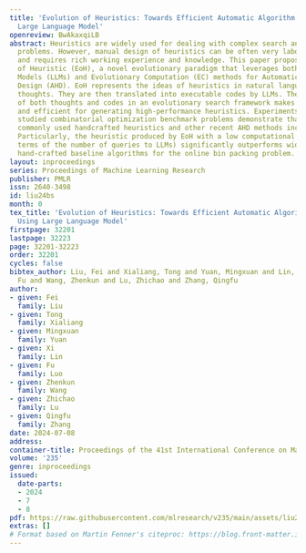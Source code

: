 ```yaml
---
title: 'Evolution of Heuristics: Towards Efficient Automatic Algorithm Design Using
  Large Language Model'
openreview: BwAkaxqiLB
abstract: Heuristics are widely used for dealing with complex search and optimization
  problems. However, manual design of heuristics can be often very labour extensive
  and requires rich working experience and knowledge. This paper proposes Evolution
  of Heuristic (EoH), a novel evolutionary paradigm that leverages both Large Language
  Models (LLMs) and Evolutionary Computation (EC) methods for Automatic Heuristic
  Design (AHD). EoH represents the ideas of heuristics in natural language, termed
  thoughts. They are then translated into executable codes by LLMs. The evolution
  of both thoughts and codes in an evolutionary search framework makes it very effective
  and efficient for generating high-performance heuristics. Experiments on three widely
  studied combinatorial optimization benchmark problems demonstrate that EoH outperforms
  commonly used handcrafted heuristics and other recent AHD methods including FunSearch.
  Particularly, the heuristic produced by EoH with a low computational budget (in
  terms of the number of queries to LLMs) significantly outperforms widely-used human
  hand-crafted baseline algorithms for the online bin packing problem.
layout: inproceedings
series: Proceedings of Machine Learning Research
publisher: PMLR
issn: 2640-3498
id: liu24bs
month: 0
tex_title: 'Evolution of Heuristics: Towards Efficient Automatic Algorithm Design
  Using Large Language Model'
firstpage: 32201
lastpage: 32223
page: 32201-32223
order: 32201
cycles: false
bibtex_author: Liu, Fei and Xialiang, Tong and Yuan, Mingxuan and Lin, Xi and Luo,
  Fu and Wang, Zhenkun and Lu, Zhichao and Zhang, Qingfu
author:
- given: Fei
  family: Liu
- given: Tong
  family: Xialiang
- given: Mingxuan
  family: Yuan
- given: Xi
  family: Lin
- given: Fu
  family: Luo
- given: Zhenkun
  family: Wang
- given: Zhichao
  family: Lu
- given: Qingfu
  family: Zhang
date: 2024-07-08
address:
container-title: Proceedings of the 41st International Conference on Machine Learning
volume: '235'
genre: inproceedings
issued:
  date-parts:
  - 2024
  - 7
  - 8
pdf: https://raw.githubusercontent.com/mlresearch/v235/main/assets/liu24bs/liu24bs.pdf
extras: []
# Format based on Martin Fenner's citeproc: https://blog.front-matter.io/posts/citeproc-yaml-for-bibliographies/
---
```

